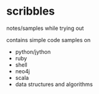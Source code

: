 scribbles
=========

notes/samples while trying out

contains simple code samples on 
* python/jython
* ruby
* shell
* neo4j
* scala
* data structures and algorithms
